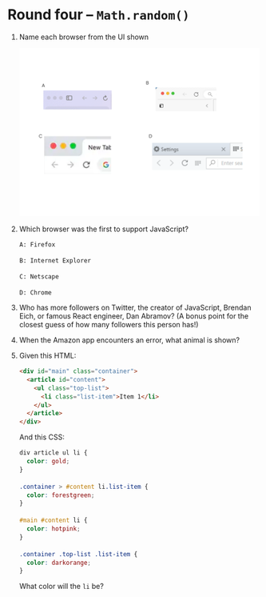 # Round four – `Math.random()`

1.  Name each browser from the UI shown

    ![Reference image for question 1, round four](browsers.png)

2.  Which browser was the first to support JavaScript?

        A: Firefox

        B: Internet Explorer

        C: Netscape

        D: Chrome

3.  Who has more followers on Twitter, the creator of JavaScript, Brendan Eich, or famous React engineer, Dan Abramov? (A bonus point for the closest guess of how many followers this person has!)

4.  When the Amazon app encounters an error, what animal is shown?

5.  Given this HTML:

    ```html
    <div id="main" class="container">
      <article id="content">
        <ul class="top-list">
          <li class="list-item">Item 1</li>
        </ul>
      </article>
    </div>
    ```

    And this CSS:

    ```css
    div article ul li {
      color: gold;
    }

    .container > #content li.list-item {
      color: forestgreen;
    }

    #main #content li {
      color: hotpink;
    }

    .container .top-list .list-item {
      color: darkorange;
    }
    ```

    What color will the `li` be?
